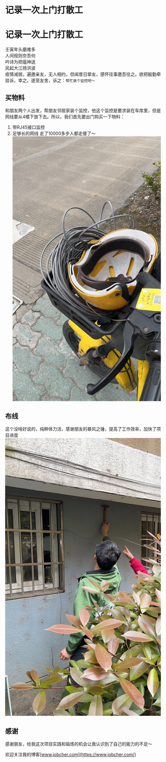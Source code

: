 # 记录一次上门打散工


# 记录一次上门打散工
壬寅年头磨难多  
人间规则奈吾何  
吟诗为把瘟神送  
风起大江扬洪波  
疫情减弱，遍邀亲友，无人相约，但闻昔日挚友，感怀往事邀吾往之。欲把殷勤牵挂诉，幸之。遂至友舍，诉之：`帮忙装个监控吧～`  
  
## 买物料
和朋友两个人出发，帮朋友邻居家装个监控，他这个监控是要求装在车库里，但是网线要从4楼下放下去。所以，我们首先要出门购买一下物料：  
1. 带RJ45接口监控
2. 足够长的网线
走了10000多步人都走傻了～  
![物资](/images/20220416-1.jpg)
## 布线
这个没啥好说的，纯粹体力活，感谢朋友的暴风之锤，提高了工作效率，加快了项目进度
![布线](/images/20220416-2.jpg)
## 感谢
感谢朋友，给我这次项目实践和锻炼的机会让我认识到了自己的能力的不足～
  
欢迎关注我的博客[www.jobcher.com](https://www.jobcher.com/)
